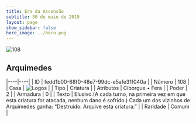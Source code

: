 ```yaml
---
title: Era da Ascensão
subtitle: 30 de maio de 2019
layout: page
show_sidebar: false
hero_image: ../hero.png
---
```


![108](https://cdn.keyforgegame.com/media/card_front/pt/435_108_949PG6CQ75QX_pt.png)

## Arquimedes

|----|----|
| ID | fedd1b00-68f0-48e7-99dc-e5afe31f040a |
| Número | 108 |
| Casa | ![Logos](https://archonarcana.com/images/thumb/c/ce/Logos.png/22px-Logos.png "Logos") |
| Tipo | Criatura |
| Atributos | Ciborgue • Fera |
| Poder | 2 |
| Armadura | 0 |
| Texto | Elusivo.(A cada turno, na primeira vez em que esta criatura for atacada, nenhum dano é sofrido.) Cada um dos vizinhos de Arquimedes ganha: “Destruído: Arquive esta criatura.” |
| Raridade | Comum |
